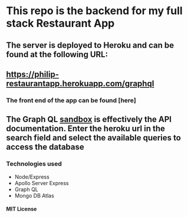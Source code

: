 # This repo is the backend for my full stack Restaurant App

## The server is deployed to Heroku and can be found at the following URL:

## https://philip-restaurantapp.herokuapp.com/graphql

### The front end of the app can be found [here]

## The Graph QL [sandbox](https://studio.apollographql.com/sandbox/explorer) is effectively the API documentation. Enter the heroku url in the search field and select the available queries to access the database

### Technologies used

- Node/Express
- Apollo Server Express
- Graph QL
- Mongo DB Atlas

#### MIT License
